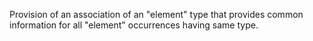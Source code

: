 ﻿Provision of an association of an "element" type that provides common information for all "element" occurrences having same type.
